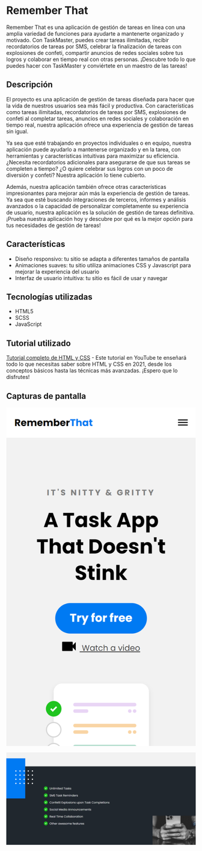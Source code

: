 # Remember That
Remember That es una aplicación de gestión de tareas en línea con una amplia variedad de funciones para ayudarte a mantenerte organizado y motivado. Con TaskMaster, puedes crear tareas ilimitadas, recibir recordatorios de tareas por SMS, celebrar la finalización de tareas con explosiones de confeti, compartir anuncios de redes sociales sobre tus logros y colaborar en tiempo real con otras personas. ¡Descubre todo lo que puedes hacer con TaskMaster y conviértete en un maestro de las tareas!

## Descripción
El proyecto es una aplicación de gestión de tareas diseñada para hacer que la vida de nuestros usuarios sea más fácil y productiva. Con características como tareas ilimitadas, recordatorios de tareas por SMS, explosiones de confeti al completar tareas, anuncios en redes sociales y colaboración en tiempo real, nuestra aplicación ofrece una experiencia de gestión de tareas sin igual.

Ya sea que esté trabajando en proyectos individuales o en equipo, nuestra aplicación puede ayudarlo a mantenerse organizado y en la tarea, con herramientas y características intuitivas para maximizar su eficiencia. ¿Necesita recordatorios adicionales para asegurarse de que sus tareas se completen a tiempo? ¿O quiere celebrar sus logros con un poco de diversión y confeti? Nuestra aplicación lo tiene cubierto.

Además, nuestra aplicación también ofrece otras características impresionantes para mejorar aún más la experiencia de gestión de tareas. Ya sea que esté buscando integraciones de terceros, informes y análisis avanzados o la capacidad de personalizar completamente su experiencia de usuario, nuestra aplicación es la solución de gestión de tareas definitiva. ¡Prueba nuestra aplicación hoy y descubre por qué es la mejor opción para tus necesidades de gestión de tareas!

## Características
- Diseño responsivo: tu sitio se adapta a diferentes tamaños de pantalla
- Animaciones suaves: tu sitio utiliza animaciones CSS y Javascript para mejorar la experiencia del usuario
- Interfaz de usuario intuitiva: tu sitio es fácil de usar y navegar

## Tecnologías utilizadas
- HTML5
- SCSS
- JavaScript

## Tutorial utilizado
[Tutorial completo de HTML y CSS](https://www.youtube.com/watch?v=D-h8L5hgW-w&t=1998s) - Este tutorial en YouTube te enseñará todo lo que necesitas saber sobre HTML y CSS en 2021, desde los conceptos básicos hasta las técnicas más avanzadas. ¡Espero que lo disfrutes!

## Capturas de pantalla
![Mobile First](https://github.com/colmenareshr/rememberthat/blob/main/images/remember-mobile.png)

![Desktop](https://github.com/colmenareshr/rememberthat/blob/main/images/remember-desktop.png)



